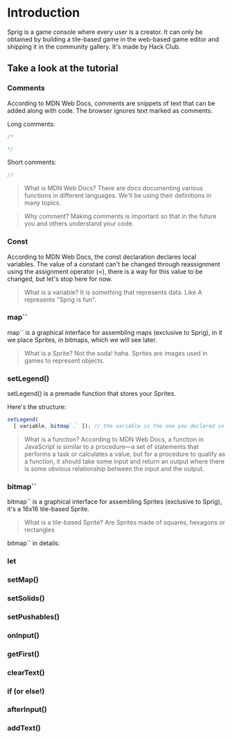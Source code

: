 # Introduction

Sprig is a game console where every user is a creator. It can only be obtained by building a tile-based game in the web-based game editor and shipping it in the community gallery. It's made by Hack Club.

## Take a look at the tutorial

### Comments

[](https://cloud-98w5ievfk-hack-club-bot.vercel.app/1frame_2.jpg)

According to MDN Web Docs, comments are snippets of text that can be added along with code. The browser ignores text marked as comments.

Long comments:
```js
/*

*/
```

Short comments:
```js
//
```
> What is MDN Web Docs?
> There are docs documenting various functions in different languages. We'll be using their definitions in many topics.


> Why comment?
> Making comments is important so that in the future you and others understand your code.

### Const

[](https://cloud-98w5ievfk-hack-club-bot.vercel.app/0frame_1.jpg)

According to MDN Web Docs, the const declaration declares local variables. The value of a constant can't be changed through reassignment using the assignment operator (=), there is a way for this value to be changed, but let's stop here for now.

> What is a variable?
> It is something that represents data. Like A represents "Sprig is fun".

### map``

[](https://cloud-mumr89gqu-hack-club-bot.vercel.app/0frame_5.jpg)

map`` is a graphical interface for assembling maps (exclusive to Sprig), in it we place Sprites, in bitmaps, which we will see later.

> What is a Sprite?
> Not the soda! haha. Sprites are images used in games to represent objects.

[](https://cloud-arj1hanfz-hack-club-bot.vercel.app/0image.png)

### setLegend()

[](https://cloud-mumr89gqu-hack-club-bot.vercel.app/1frame_6.jpg)

setLegend() is a premade function that stores your Sprites.

Here's the structure:

```js
setLegend(
  [ variable, bitmap`.` ]); // the variable is the one you declared in Const
```

> What is a function?
> According to MDN Web Docs, a function in JavaScript is similar to a procedure—a set of statements that performs a task or calculates a value, but for a procedure to qualify as a function, it should take some input and return an output where there is some obvious relationship between the input and the output.

### bitmap``

[](https://cloud-mumr89gqu-hack-club-bot.vercel.app/2frame_7.jpg)

bitmap`` is a graphical interface for assembling Sprites (exclusive to Sprig), it's a 16x16 tile-based Sprite.

> What is a tile-based Sprite?
> Are Sprites made of squares, hexagons or rectangles

bitmap`` in details:

[](https://cloud-5qgyipwwp-hack-club-bot.vercel.app/0image.png)



### let

[](https://cloud-mumr89gqu-hack-club-bot.vercel.app/3frame_9.jpg)

### setMap()

[](https://cloud-bgmmvt221-hack-club-bot.vercel.app/0frame_8.jpg)

### setSolids()

[](https://cloud-bgmmvt221-hack-club-bot.vercel.app/1frame_10.jpg)

### setPushables()

[](https://cloud-bgmmvt221-hack-club-bot.vercel.app/2frame_11.jpg)

### onInput()

[](https://cloud-bgmmvt221-hack-club-bot.vercel.app/3frame_12.jpg)

### getFirst()

[](https://cloud-bgmmvt221-hack-club-bot.vercel.app/4frame_13.jpg)

### clearText()

[](https://cloud-bgmmvt221-hack-club-bot.vercel.app/5frame_14.jpg)

### if (or else!)

[](https://cloud-bgmmvt221-hack-club-bot.vercel.app/6frame_15.jpg)

### afterInput()

[](https://cloud-d90c1sknz-hack-club-bot.vercel.app/0frame_17.jpg)

### addText()

[](https://cloud-d90c1sknz-hack-club-bot.vercel.app/1frame_18.jpg)
